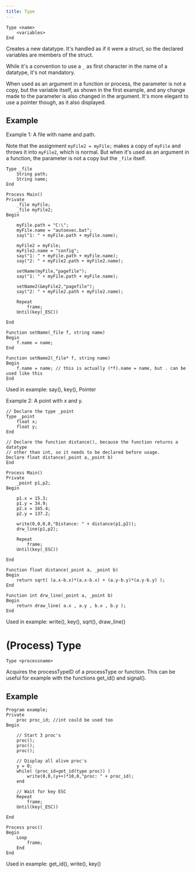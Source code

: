 ```yaml
---
title: Type
---
```


    Type <name>
        <variables>
    End

Creates a new datatype. It's handled as if it were a struct, so the declared variables are members of the struct.

While it's a convention to use a `_` as first character in the name of a datatype, it's not mandatory.

When used as an argument in a function or process, the parameter is not a copy, but the variable itself, as shown in the first example, and any change made to the parameter is also changed in the argument. It's more elegant to use a pointer though, as it also displayed.

## Example

Example 1: A file with name and path.

Note that the assignment `myFile2 = myFile;` makes a copy of `myFile` and throws it into `myFile2`, which is normal. But when it's used as an argument in a function, the parameter is not a copy but the `_file` itself.

```
Type _file
    String path;
    String name;
End

Process Main()
Private
    _file myFile;
    _file myFile2;
Begin

    myFile.path = "C:\";
    myFile.name = "autoexec.bat";
    say("1: " + myFile.path + myFile.name);

    myFile2 = myFile;
    myFile2.name = "config";
    say("1: " + myFile.path + myFile.name);
    say("2: " + myFile2.path + myFile2.name);

    setName(myFile,"pagefile");
    say("1: " + myFile.path + myFile.name);

    setName2(&myFile2,"pagefile");
    say("2: " + myFile2.path + myFile2.name);

    Repeat
        frame;
    Until(key(_ESC))

End

Function setName(_file f, string name)
Begin
    f.name = name;
End

Function setName2(_file* f, string name)
Begin
    f.name = name; // this is actually (*f).name = name, but . can be used like this
End
```

Used in example: say(), key(), Pointer

Example 2:  A point with x and y.

```
// Declare the type _point
Type _point
    float x;
    float y;
End

// Declare the function distance(), because the function returns a datatype
// other than int, so it needs to be declared before usage.
Declare float distance(_point a,_point b)
End

Process Main()
Private
    _point p1,p2;
Begin

    p1.x = 15.3;
    p1.y = 34.9;
    p2.x = 165.4;
    p2.y = 137.2;

    write(0,0,0,0,"Distance: " + distance(p1,p2));
    drw_line(p1,p2);

    Repeat
        frame;
    Until(key(_ESC))

End

Function float distance(_point a, _point b)
Begin
    return sqrt( (a.x-b.x)*(a.x-b.x) + (a.y-b.y)*(a.y-b.y) );
End

Function int drw_line(_point a, _point b)
Begin
    return draw_line( a.x , a.y , b.x , b.y );
End
```

Used in example: write(), key(), sqrt(), draw_line()

# (Process) Type

    Type <processname>

Acquires the processTypeID of a processType or function. This can be useful for example with the functions get_id() and signal().

## Example

```
Program example;
Private
    proc proc_id; //int could be used too
Begin

    // Start 3 proc's
    proc();
    proc();
    proc();

    // Display all alive proc's
    y = 0;
    while( (proc_id=get_id(type proc)) )
        write(0,0,(y++)*10,0,"proc: " + proc_id);
    end

    // Wait for key ESC
    Repeat
        frame;
    Until(key(_ESC))

End

Process proc()
Begin
    Loop
        frame;
    End
End
```

Used in example: get_id(), write(), key()

